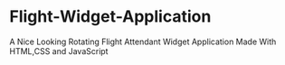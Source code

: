 # Flight-Widget-Application
A Nice Looking Rotating Flight Attendant Widget Application Made With HTML,CSS and JavaScript
